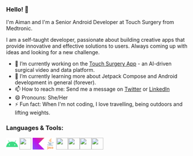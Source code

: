 ### Hello! 👋
 I'm Aiman and I'm a Senior Android Developer at Touch Surgery from Medtronic.
 
 I am a self-taught developer, passionate about building creative apps that provide innovative and effective solutions to users. Always coming up with ideas and looking for a new challenge.
 
- 🔭 I’m currently working on the [Touch Surgery App](https://play.google.com/store/apps/details?id=com.touchsurgery&hl=en_GB&gl=US) - an AI-driven surgical video and data platform.
- 🌱 I’m currently learning more about Jetpack Compose and Android development in general (forever).
- 📫 How to reach me: Send me a message on [Twitter](https://twitter.com/aim_nab) or [LinkedIn](https://www.linkedin.com/in/aiman-nabeel/)
- 😄 Pronouns: She/Her
- ⚡ Fun fact: When I'm not coding, I love travelling, being outdoors and lifting weights.

### Languages & Tools:

<img height="32" width="32" src="https://raw.githubusercontent.com/github/explore/80688e429a7d4ef2fca1e82350fe8e3517d3494d/topics/android/android.png" /> <img height="32" width="32" src="https://user-images.githubusercontent.com/24223975/220360307-ee47202e-a3e6-42e0-a3cb-d9efddde64f8.png" /> <img height="32" width="32" src="https://raw.githubusercontent.com/github/explore/80688e429a7d4ef2fca1e82350fe8e3517d3494d/topics/kotlin/kotlin.png" /><img height="32" width="32" src="https://raw.githubusercontent.com/github/explore/80688e429a7d4ef2fca1e82350fe8e3517d3494d/topics/java/java.png" /><img height="32" width="32" src="https://kstatic.googleusercontent.com/files/446994a9f91b3a7f4f9f7a9c000fe8f522662bef6c56e8ceccf6c557ff390d57edc91827e55c1ad1be8d9525cccefb6b28a4864435ee2957ef3b24b461c31dfc" /><img height="32" width="32" src="https://developer.android.com/images/training/testing/espresso.png" /><img height="32" width="32" src="https://3.bp.blogspot.com/-VVp3WvJvl84/X0Vu6EjYqDI/AAAAAAAAPjU/ZOMKiUlgfg8ok8DY8Hc-ocOvGdB0z86AgCLcBGAsYHQ/s1600/jetpack%2Bcompose%2Bicon_RGB.png" /><img height="32" width="32" src="https://4.bp.blogspot.com/-NnAkV5vpYuw/XNMYF4RtLvI/AAAAAAAAI70/kdgLm3cnTO4FB4rUC0v9smscN3zHJPlLgCLcBGAs/s1600/Jetpack_logo%2B%25282%2529.png" />







